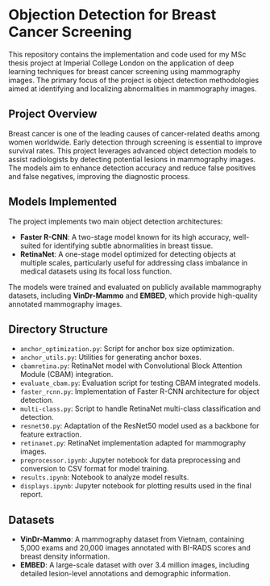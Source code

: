 # Objection Detection for Breast Cancer Screening

This repository contains the implementation and code used for my MSc thesis project at Imperial College London on the application of deep learning techniques for breast cancer screening using mammography images. The primary focus of the project is object detection methodologies aimed at identifying and localizing abnormalities in mammography images.

## Project Overview

Breast cancer is one of the leading causes of cancer-related deaths among women worldwide. Early detection through screening is essential to improve survival rates. This project leverages advanced object detection models to assist radiologists by detecting potential lesions in mammography images. The models aim to enhance detection accuracy and reduce false positives and false negatives, improving the diagnostic process.

## Models Implemented

The project implements two main object detection architectures:

- **Faster R-CNN**: A two-stage model known for its high accuracy, well-suited for identifying subtle abnormalities in breast tissue.
- **RetinaNet**: A one-stage model optimized for detecting objects at multiple scales, particularly useful for addressing class imbalance in medical datasets using its focal loss function.

The models were trained and evaluated on publicly available mammography datasets, including **VinDr-Mammo** and **EMBED**, which provide high-quality annotated mammography images.

## Directory Structure

- `anchor_optimization.py`: Script for anchor box size optimization.
- `anchor_utils.py`: Utilities for generating anchor boxes.
- `cbamretina.py`: RetinaNet model with Convolutional Block Attention Module (CBAM) integration.
- `evaluate_cbam.py`: Evaluation script for testing CBAM integrated models.
- `faster_rcnn.py`: Implementation of Faster R-CNN architecture for object detection.
- `multi-class.py`: Script to handle RetinaNet multi-class classification and detection.
- `resnet50.py`: Adaptation of the ResNet50 model used as a backbone for feature extraction.
- `retinanet.py`: RetinaNet implementation adapted for mammography images.
- `preprocessor.ipynb`: Jupyter notebook for data preprocessing and conversion to CSV format for model training.
- `results.ipynb`: Notebook to analyze model results.
- `displays.ipynb`: Jupyter notebook for plotting results used in the final report.

## Datasets

- **VinDr-Mammo**: A mammography dataset from Vietnam, containing 5,000 exams and 20,000 images annotated with BI-RADS scores and breast density information.
- **EMBED**: A large-scale dataset with over 3.4 million images, including detailed lesion-level annotations and demographic information.
